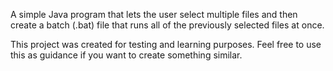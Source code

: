 A simple Java program that lets the user select multiple files and then create a batch (.bat) file that runs all of the previously selected files at once. 

This project was created for testing and learning purposes. Feel free to use this as guidance if you want to create something similar.
